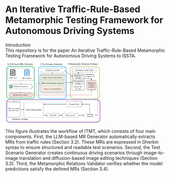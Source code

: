 # An Iterative Traffic-Rule-Based Metamorphic Testing Framework for Autonomous Driving Systems
Introduction<br>
This repository is for the paper An Iterative Traffic-Rule-Based Metamorphic Testing Framework for Autonomous Driving Systems to ISSTA.<br>

<img src="https://github.com/asvonavnsnvononaon/ITMT-Issta/blob/main/Paper_images/overview%20of%20ITMT.png" width="60%"/>
 

This figure illustrates the workflow of ITMT, which consists of four main components. First, the LLM-based MR Generator automatically extracts MRs from traffic rules (Section 3.2). These MRs are expressed in Gherkin syntax to ensure structured and readable test scenarios. Second, the Test Scenario Generator creates continuous driving scenarios through image-to-image translation and diffusion-based image editing techniques (Section 3.3). Third, the Metamorphic Relations Validator verifies whether the model predictions satisfy the defined MRs (Section 3.4).
